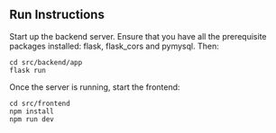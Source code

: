 ## Run Instructions

Start up the backend server. Ensure that you have all the prerequisite packages installed: flask, flask_cors and pymysql. Then:
```
cd src/backend/app
flask run
```

Once the server is running, start the frontend:
```
cd src/frontend
npm install
npm run dev
```
